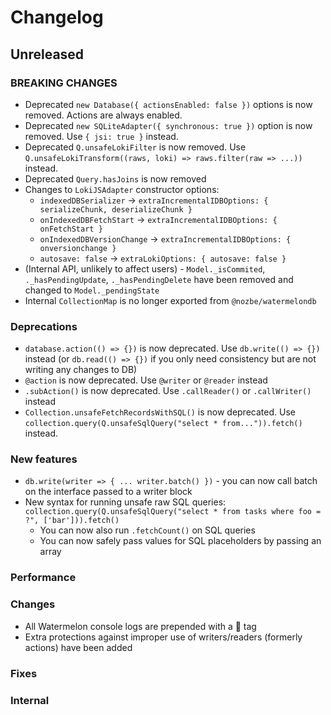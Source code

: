 # Changelog

## Unreleased

### BREAKING CHANGES

- Deprecated `new Database({ actionsEnabled: false })` options is now removed. Actions are always enabled.
- Deprecated `new SQLiteAdapter({ synchronous: true })` option is now removed. Use `{ jsi: true }` instead.
- Deprecated `Q.unsafeLokiFilter` is now removed. Use `Q.unsafeLokiTransform((raws, loki) => raws.filter(raw => ...))` instead.
- Deprecated `Query.hasJoins` is now removed
- Changes to `LokiJSAdapter` constructor options:
  - `indexedDBSerializer` -> `extraIncrementalIDBOptions: { serializeChunk, deserializeChunk }`
  - `onIndexedDBFetchStart` -> `extraIncrementalIDBOptions: { onFetchStart }`
  - `onIndexedDBVersionChange` -> `extraIncrementalIDBOptions: { onversionchange }`
  - `autosave: false` -> `extraLokiOptions: { autosave: false }`
- (Internal API, unlikely to affect users) - `Model._isCommited`, `._hasPendingUpdate`, `._hasPendingDelete` have been removed and changed to `Model._pendingState`
- Internal `CollectionMap` is no longer exported from `@nozbe/watermelondb`

### Deprecations

- `database.action(() => {})` is now deprecated. Use `db.write(() => {})` instead (or `db.read(() => {})` if you only need consistency but are not writing any changes to DB)
- `@action` is now deprecated. Use `@writer` or `@reader` instead
- `.subAction()` is now deprecated. Use `.callReader()` or `.callWriter()` instead
- `Collection.unsafeFetchRecordsWithSQL()` is now deprecated. Use `collection.query(Q.unsafeSqlQuery("select * from...")).fetch()` instead.

### New features

- `db.write(writer => { ... writer.batch() })` - you can now call batch on the interface passed to a writer block
- New syntax for running unsafe raw SQL queries: `collection.query(Q.unsafeSqlQuery("select * from tasks where foo = ?", ['bar'])).fetch()`
  - You can now also run `.fetchCount()` on SQL queries
  - You can now safely pass values for SQL placeholders by passing an array

### Performance

### Changes

- All Watermelon console logs are prepended with a 🍉 tag
- Extra protections against improper use of writers/readers (formerly actions) have been added

### Fixes

### Internal

